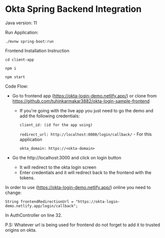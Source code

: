 # Okta Spring Backend Integration

Java version: 11

Run Application:

`./mvnw spring-boot:run`

Frontend Installation Instruction

`cd client-app`

`npm i`

`npm start`

Code Flow:
* Go to frontend app (https://okta-login-demo.netlify.app/) or clone from https://github.com/tuhinkarmakar3882/okta-login-sample-frontend
  * If you're going with the live app you just need to go the demo and add the following credentials: 
  
    `client_id: (id for the app using)`
  
    `redirect_url: http://localhost:8080/login/callback/` - For this application
  
    `okta_domain: https://<okta-domain>`
  
* Go the http://localhost:3000 and click on login button
  * It will redirect to the okta login screen
  * Enter credentials and it will redirect back to the frontend with the tokens.


In order to use (https://okta-login-demo.netlify.app/) online you need to change:

  `String frontendRedirectionUrl = "https://okta-login-demo.netlify.app/login/callback";`
  
  In AuthController on line 32.
  
P.S: Whatever url is being used for frontend do not forget to add it to trusted origins on okta.
